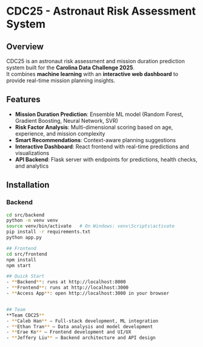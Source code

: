 # CDC25 - Astronaut Risk Assessment System

## Overview
CDC25 is an astronaut risk assessment and mission duration prediction system built for the **Carolina Data Challenge 2025**.  
It combines **machine learning** with an **interactive web dashboard** to provide real-time mission planning insights.

## Features
- **Mission Duration Prediction**: Ensemble ML model (Random Forest, Gradient Boosting, Neural Network, SVR)  
- **Risk Factor Analysis**: Multi-dimensional scoring based on age, experience, and mission complexity  
- **Smart Recommendations**: Context-aware planning suggestions  
- **Interactive Dashboard**: React frontend with real-time predictions and visualizations  
- **API Backend**: Flask server with endpoints for predictions, health checks, and analytics  

## Installation

### Backend
```bash
cd src/backend
python -m venv venv
source venv/bin/activate   # On Windows: venv\Scripts\activate
pip install -r requirements.txt
python app.py

## Frontend
cd src/frontend  
npm install  
npm start  

## Quick Start
- **Backend**: runs at http://localhost:8000  
- **Frontend**: runs at http://localhost:3000  
- **Access App**: open http://localhost:3000 in your browser  


## Team
**Team CDC25**  
- **Caleb Han** — Full-stack development, ML integration  
- **Ethan Tran** — Data analysis and model development  
- **Erae Ko** — Frontend development and UI/UX  
- **Jeffery Liu** — Backend architecture and API design  
